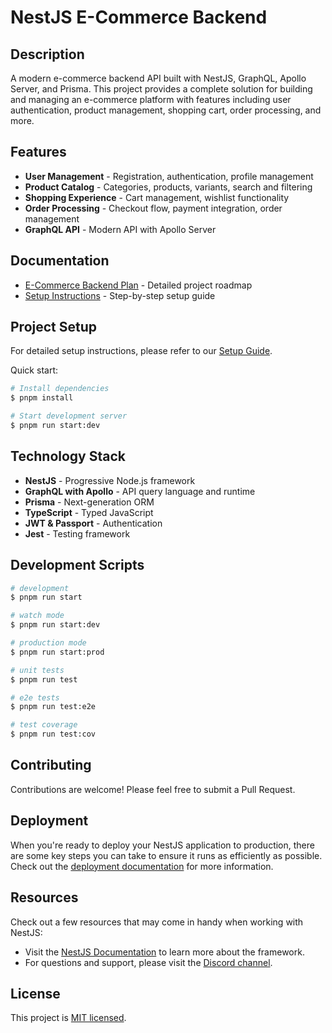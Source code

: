 # NestJS E-Commerce Backend




## Description

A modern e-commerce backend API built with NestJS, GraphQL, Apollo Server, and Prisma. This project provides a complete solution for building and managing an e-commerce platform with features including user authentication, product management, shopping cart, order processing, and more.

## Features

- **User Management** - Registration, authentication, profile management
- **Product Catalog** - Categories, products, variants, search and filtering
- **Shopping Experience** - Cart management, wishlist functionality 
- **Order Processing** - Checkout flow, payment integration, order management
- **GraphQL API** - Modern API with Apollo Server

## Documentation

- [E-Commerce Backend Plan](./Docs/e-commerce-backend-plan.md) - Detailed project roadmap
- [Setup Instructions](./Docs/setup-instructions.md) - Step-by-step setup guide

## Project Setup

For detailed setup instructions, please refer to our [Setup Guide](./Docs/setup-instructions.md).

Quick start:

```bash
# Install dependencies
$ pnpm install

# Start development server
$ pnpm run start:dev
```

## Technology Stack

- **NestJS** - Progressive Node.js framework
- **GraphQL with Apollo** - API query language and runtime
- **Prisma** - Next-generation ORM
- **TypeScript** - Typed JavaScript
- **JWT & Passport** - Authentication
- **Jest** - Testing framework

## Development Scripts

```bash
# development
$ pnpm run start

# watch mode
$ pnpm run start:dev

# production mode
$ pnpm run start:prod

# unit tests
$ pnpm run test

# e2e tests
$ pnpm run test:e2e

# test coverage
$ pnpm run test:cov
```

## Contributing

Contributions are welcome! Please feel free to submit a Pull Request.

## Deployment

When you're ready to deploy your NestJS application to production, there are some key steps you can take to ensure it runs as efficiently as possible. Check out the [deployment documentation](https://docs.nestjs.com/deployment) for more information.

## Resources

Check out a few resources that may come in handy when working with NestJS:

- Visit the [NestJS Documentation](https://docs.nestjs.com) to learn more about the framework.
- For questions and support, please visit the [Discord channel](https://discord.gg/G7Qnnhy).

## License

This project is [MIT licensed](LICENSE).
